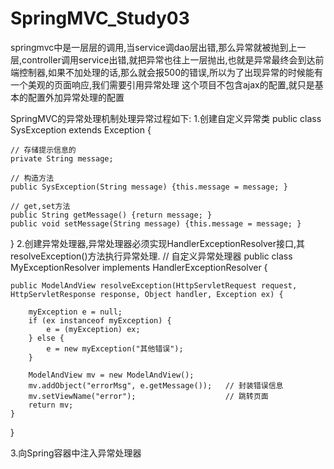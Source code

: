 # SpringMVC_Study03
springmvc中是一层层的调用,当service调dao层出错,那么异常就被抛到上一层,controller调用service出错,就把异常也往上一层抛出,也就是异常最终会到达前端控制器,如果不加处理的话,那么就会报500的错误,所以为了出现异常的时候能有一个美观的页面响应,我们需要引用异常处理
这个项目不包含ajax的配置,就只是基本的配置外加异常处理的配置

SpringMVC的异常处理机制处理异常过程如下:
  1.创建自定义异常类
public class SysException extends Exception {

    // 存储提示信息的
    private String message;

    // 构造方法
    public SysException(String message) {this.message = message; }

    // get,set方法
    public String getMessage() {return message; }
    public void setMessage(String message) {this.message = message; }
}
  2.创建异常处理器,异常处理器必须实现HandlerExceptionResolver接口,其resolveException()方法执行异常处理.
// 自定义异常处理器
public class MyExceptionResolver implements HandlerExceptionResolver {

    public ModelAndView resolveException(HttpServletRequest request, HttpServletResponse response, Object handler, Exception ex) {

        myException e = null;
        if (ex instanceof myException) {
            e = (myException) ex;
        } else {
            e = new myException("其他错误");
        }
        
        ModelAndView mv = new ModelAndView();
        mv.addObject("errorMsg", e.getMessage());   // 封装错误信息
        mv.setViewName("error");                    // 跳转页面
        return mv;
    }
}
 
 3.向Spring容器中注入异常处理器
  <!--配置异常处理器-->
<bean id="myExceptionResolver" class="cn.maoritian.exception.MyExceptionResolver"/>

